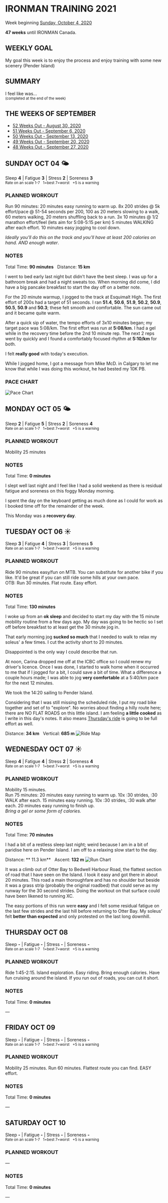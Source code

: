 # IRONMAN TRAINING 2021
Week beginning [Sunday, October 4, 2020](javascript:flkty.select(2);)

**47 weeks** until IRONMAN Canada.

## WEEKLY GOAL
My goal this week is to enjoy the process and enjoy training with some new scenery (Pender Island)

## SUMMARY
I feel like was...  
<sup>(completed at the end of the week)</sup>
<!--OVERTRAINING|ON THE EDGE|STAYING CONSISTENT|LAGGING A BIT-->

## THE WEEKS OF SEPTEMBER
<ul class="iconlist">
<li class="page"><a href="ironman2021-52weeksout">52 Weeks Out - August 30, 2020</a></li>
<li class="page"><a href="ironman2021-51weeksout">51 Weeks Out - September 6, 2020</a></li>
<li class="page"><a href="ironman2021-50weeksout">50 Weeks Out - September 13, 2020</a></li>
<li class="page"><a href="ironman2021-49weeksout">49 Weeks Out - September 20, 2020</a></li>
<li class="page"><a href="ironman2021-48weeksout">48 Weeks Out - September 27, 2020</a></li>
</ul>

<!---->
## SUNDAY OCT 04 🌤
Sleep **4** | Fatigue **3** | Stress **2** | Soreness **3**  
<sup>Rate on an scale 1-7 &nbsp; 1=best 7=worst &nbsp; +5 is a warning</sup>

### PLANNED WORKOUT
Run 90 minutes: 20 minutes easy running to warm up. 8x 200 strides @ 5k effort/pace @ 51-54 seconds per 200, 100 as 20 meters slowing to a walk, 60 meters walking, 20 meters shuffling back to a run. 3x 10 minutes @ 1/2 marathon effort/feel (lets aim for 5:08-5:15 per km) 5 minutes WALKING after each effort. 10 minutes easy jogging to cool down.

_Ideally you'll do this on the track and you'll have at least 200 calories on hand. AND enough water_.

### NOTES
Total Time: **90 minutes** &nbsp; Distance: **15 km**

I went to bed early last night but didn't have the best sleep.  I was up for a bathroom break and had a night sweats too.  When morning did come, I did have a big pancake breakfast to start the day off on a better note.

<!---->
For the 20 minute warmup, I jogged to the track at Esquimalt High.  The first effort of 200s had a target of 51 seconds.  I ran **51.4**, **50.6**, **51.9**, **50.2**, **50.9**, **50.5**, **50.9** and **50.3**; these felt smooth and comfortable.  The sun came out and it became quite warm.

After a quick sip of water, the tempo efforts of 3x10 minutes began; my target pace was 5:08/km.  The first effort was run at **5:08/km**.  I had a gel while in the recovery time before the 2nd 10 minute rep.  The next 2 reps went by quickly and I found a comfortably focused rhythm at **5:10/km** for both.

I felt **really good** with today's execution. 

While I jogged home, I got a message from Mike McD. in Calgary to let me know that while I was doing this workout, he had bested my 10K PB.

### PACE CHART
![Pace Chart](/assets/jpg/pacechart-20201004.jpeg)

<!---->
## MONDAY OCT 05 🌤
Sleep **2** | Fatigue **5** | Stress **2** | Soreness **4**  
<sup>Rate on an scale 1-7 &nbsp; 1=best 7=worst &nbsp; +5 is a warning</sup>

### PLANNED WORKOUT
Mobility 25 minutes

### NOTES
Total Time: **0 minutes**

I slept well last night and I feel like I had a solid weekend as there is residual fatigue and soreness on this foggy Monday morning.

I spent the day on the keyboard getting as much done as I could for work as I booked time off for the remainder of the week.

This Monday was a **recovery day**.

<!---->
## TUESDAY OCT 06 ☀️
Sleep **3** | Fatigue **4** | Stress **3** | Soreness **5**  
<sup>Rate on an scale 1-7 &nbsp; 1=best 7=worst &nbsp; +5 is a warning</sup>

### PLANNED WORKOUT
Ride 90 minutes easy/fun on MTB. You can substitute for another bike if you like. It'd be great if you can still ride some hills at your own pace.  
OTB: Run 30 minutes. Flat route. Easy effort. 

### NOTES
Total Time: **130 minutes**

I woke up from an **ok sleep** and decided to start my day with the 15 minute mobility routine from a few days ago.  My day was going to be hectic so I set off before breakfast to at least get the 30 minute jog in.  

That early morning jog **sucked so much** that I needed to walk to relax my soleus' a few times.  I cut the activity short to 20 minutes.

Disappointed is the only way I could describe that run.

<!---->
At noon, Carina dropped me off at the ICBC office so I could renew my driver's licence.  Once I was done, I started to walk home when it occurred to me that if I jogged for a bit, I could save a bit of time.  What a difference a couple hours made;  I was able to jog **very comfortable** at a 5:40/km pace for the next 12 minutes.

We took the 14:20 sailing to Pender Island. 

Considering that I was still missing the scheduled ride, I put my road bike together and set of to "explore".   No worries about finding a hilly route here; there are NO FLAT ROADS on this little island.  I am feeling **a little cooked** as I write in this day's notes.  It also means [Thursday's ride](javascript:flkty.select(8);) is going to be full effort as well.

Distance: **34 km** &nbsp; Vertical: **685 m**
![Ride Map](/assets/jpg/ridemap-20201004a.jpeg)

<!---->
## WEDNESDAY OCT 07 ☀️
Sleep **4** | Fatigue **4** | Stress **2** | Soreness **4**  
<sup>Rate on an scale 1-7 &nbsp; 1=best 7=worst &nbsp; +5 is a warning</sup>

### PLANNED WORKOUT
Mobility 15 minutes.  
Run 75 minutes: 20 minutes easy running to warm up. 10x :30 strides, :30 WALK after each. 15 minutes easy running. 10x :30 strides, :30 walk after each. 20 minutes easy running to finish up.  
_Bring a gel or some form of calories._ 

### NOTES
Total Time: **70 minutes**

I had a bit of a restless sleep last night; weird because I am in a bit of paridise here on Pender Island.  I am off to a relaxing slow start to the day.

Distance: ** 11.3 km** &nbsp; Ascent: **132 m** 
![Run Chart](/assets/jpg/runchart-20201005.jpeg)

<!---->
It was a climb out of Otter Bay to Bedwell Harbour Road, the flattest section of road that I have seen on the Island.  I took it easy and got there in about 20 minutes. This road a main thoroughfare and has no shoulder but beside it was a grass strip (probably the original roadbed) that could serve as my runway for the 30 second strides.  Doing the workout on that surface could have been likened to running XC.

The easy portions of this run were **easy** and I felt some residual fatigue on the last few strides and the last hill before returning to Otter Bay.  My soleus' felt **better than expected** and only protested on the last long downhill.
 
<!---->
## THURSDAY OCT 08
Sleep **-** | Fatigue **-** | Stress **-** | Soreness **-**  
<sup>Rate on an scale 1-7 &nbsp; 1=best 7=worst &nbsp; +5 is a warning</sup>

### PLANNED WORKOUT
Ride 1:45-2:15. Island exploration. Easy riding. Bring enough calories. Have fun cruising around the island. If you run out of roads, you can cut it short.

### NOTES
Total Time: **0 minutes**

&mdash; 


<!---->
## FRIDAY OCT 09
Sleep **-** | Fatigue **-** | Stress **-** | Soreness **-**  
<sup>Rate on an scale 1-7 &nbsp; 1=best 7=worst &nbsp; +5 is a warning</sup>

### PLANNED WORKOUT
Mobility 25 minutes. 
Run 60 minutes. Flattest route you can find. EASY effort.

### NOTES
Total Time: **0 minutes**

&mdash; 


<!---->
## SATURDAY OCT 10
Sleep **-** | Fatigue **-** | Stress **-** | Soreness **-**  
<sup>Rate on an scale 1-7 &nbsp; 1=best 7=worst &nbsp; +5 is a warning</sup>

### PLANNED WORKOUT
&mdash; 

### NOTES
Total Time: **0 minutes**

&mdash; 


<!---->
